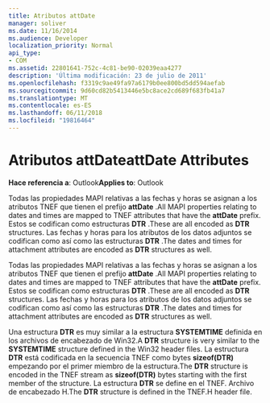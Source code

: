 ```yaml
---
title: Atributos attDate
manager: soliver
ms.date: 11/16/2014
ms.audience: Developer
localization_priority: Normal
api_type:
- COM
ms.assetid: 22801641-752c-4c81-be90-02039eaa4277
description: 'Última modificación: 23 de julio de 2011'
ms.openlocfilehash: f3319c9ae49fa97a6179b0ee800bd5dd594aefab
ms.sourcegitcommit: 9d60cd82b5413446e5bc8ace2cd689f683fb41a7
ms.translationtype: MT
ms.contentlocale: es-ES
ms.lasthandoff: 06/11/2018
ms.locfileid: "19816464"
---
```

# <a name="attdate-attributes"></a><span data-ttu-id="30446-103">Atributos attDate</span><span class="sxs-lookup"><span data-stu-id="30446-103">attDate Attributes</span></span>

  
  
<span data-ttu-id="30446-104">**Hace referencia a**: Outlook</span><span class="sxs-lookup"><span data-stu-id="30446-104">**Applies to**: Outlook</span></span> 
  
<span data-ttu-id="30446-105">Todas las propiedades MAPI relativas a las fechas y horas se asignan a los atributos TNEF que tienen el prefijo **attDate** .</span><span class="sxs-lookup"><span data-stu-id="30446-105">All MAPI properties relating to dates and times are mapped to TNEF attributes that have the **attDate** prefix.</span></span> <span data-ttu-id="30446-106">Estos se codifican como estructuras **DTR** .</span><span class="sxs-lookup"><span data-stu-id="30446-106">These are all encoded as **DTR** structures.</span></span> <span data-ttu-id="30446-107">Las fechas y horas para los atributos de los datos adjuntos se codifican como así como las estructuras **DTR** .</span><span class="sxs-lookup"><span data-stu-id="30446-107">The dates and times for attachment attributes are encoded as **DTR** structures as well.</span></span> 
  
<span data-ttu-id="30446-108">Todas las propiedades MAPI relativas a las fechas y horas se asignan a los atributos TNEF que tienen el prefijo **attDate** .</span><span class="sxs-lookup"><span data-stu-id="30446-108">All MAPI properties relating to dates and times are mapped to TNEF attributes that have the **attDate** prefix.</span></span> <span data-ttu-id="30446-109">Estos se codifican como estructuras **DTR** .</span><span class="sxs-lookup"><span data-stu-id="30446-109">These are all encoded as **DTR** structures.</span></span> <span data-ttu-id="30446-110">Las fechas y horas para los atributos de los datos adjuntos se codifican como así como las estructuras **DTR** .</span><span class="sxs-lookup"><span data-stu-id="30446-110">The dates and times for attachment attributes are encoded as **DTR** structures as well.</span></span> 
  
<span data-ttu-id="30446-111">Una estructura **DTR** es muy similar a la estructura **SYSTEMTIME** definida en los archivos de encabezado de Win32.</span><span class="sxs-lookup"><span data-stu-id="30446-111">A **DTR** structure is very similar to the **SYSTEMTIME** structure defined in the Win32 header files.</span></span> <span data-ttu-id="30446-112">La estructura **DTR** está codificada en la secuencia TNEF como bytes **sizeof(DTR)** empezando por el primer miembro de la estructura.</span><span class="sxs-lookup"><span data-stu-id="30446-112">The **DTR** structure is encoded in the TNEF stream as **sizeof(DTR)** bytes starting with the first member of the structure.</span></span> <span data-ttu-id="30446-113">La estructura **DTR** se define en el TNEF. Archivo de encabezado H.</span><span class="sxs-lookup"><span data-stu-id="30446-113">The **DTR** structure is defined in the TNEF.H header file.</span></span> 
  

